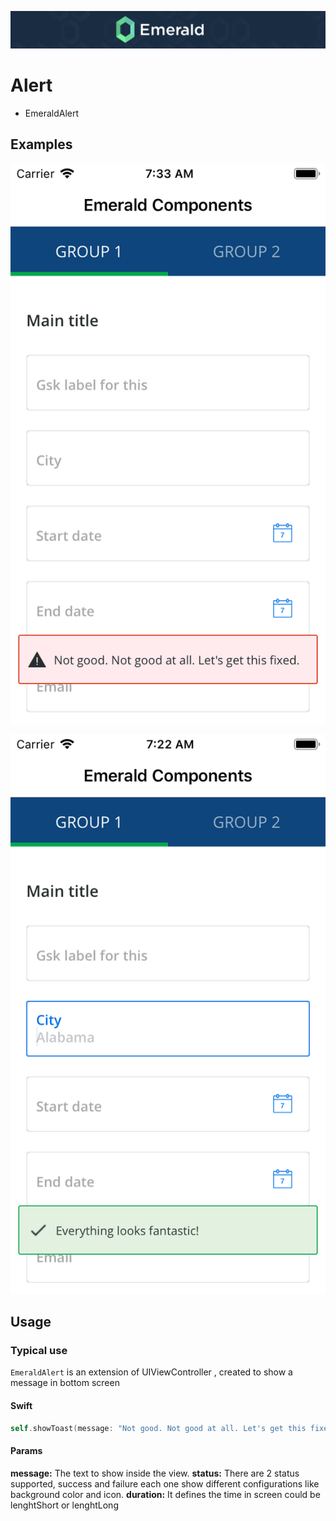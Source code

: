 <p align="center"><img src="/Resources/Images/Header.png" /></p>

# Alert
<ul class="icon-list">
  <li class="icon-list-item icon-list-item--spec">EmeraldAlert</li>
</ul>

## Examples
<p align="center"><img src="https://github.com/cebroker/emerald-ios/blob/develop/Resources/Images/alert_failure.PNG" /></p>

<p align="center"><img src="https://github.com/cebroker/emerald-ios/blob/develop/Resources/Images/alert_success.PNG" /></p>

## Usage
### Typical use

`EmeraldAlert` is an extension of UIViewController , created to show a message in bottom screen
#### Swift
```swift
self.showToast(message: "Not good. Not good at all. Let's get this fixed.", status: .failure, duration: .lenghtShort)
```

#### Params

**message:** The text to show inside the view.
**status:**  There are 2 status supported, success and failure each one show different configurations like background color and icon.
**duration:** It defines the time in screen could be lenghtShort or lenghtLong
